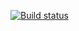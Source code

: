 [![Build status](https://ci.appveyor.com/api/projects/status/n9jgwnalkvrc3k2w?svg=true)](https://ci.appveyor.com/project/Crazyhell13/ratternscarddelivery)
